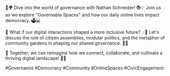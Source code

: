 🚀🌍 Dive into the world of governance with Nathan Schneider! 📚✨ Join us as we explore "Governable Spaces" and how our daily online lives impact democracy. 🗳️💻 

🤔 What if our digital interactions shaped a more inclusive future? 💡💬 Let's discuss the role of citizen assemblies, modular politics, and the metaphor of community gardens in shaping our shared governance. 🌱🌐 

💪 Together, we can reimagine how we connect, collaborate, and cultivate a thriving digital landscape! 🌳🤝 

#Governance #Democracy #Community #OnlineSpaces #CivicEngagement
